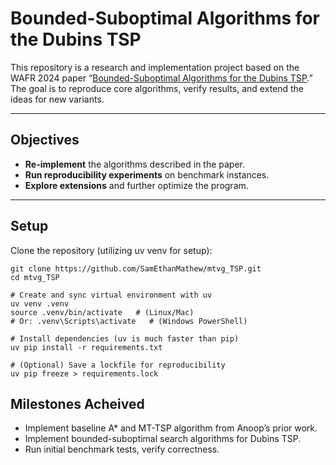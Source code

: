# Bounded-Suboptimal Algorithms for the Dubins TSP

This repository is a research and implementation project based on the WAFR 2024 paper “[Bounded-Suboptimal Algorithms for the Dubins TSP](https://arxiv.org/abs/2409.09852).”  
The goal is to reproduce core algorithms, verify results, and extend the ideas for new variants.

---

## Objectives

- **Re-implement** the algorithms described in the paper.
- **Run reproducibility experiments** on benchmark instances.
- **Explore extensions** and further optimize the program.

---

## Setup

Clone the repository (utilizing uv venv for setup):

```
git clone https://github.com/SamEthanMathew/mtvg_TSP.git
cd mtvg_TSP

# Create and sync virtual environment with uv
uv venv .venv
source .venv/bin/activate   # (Linux/Mac)
# Or: .venv\Scripts\activate   # (Windows PowerShell)

# Install dependencies (uv is much faster than pip)
uv pip install -r requirements.txt

# (Optional) Save a lockfile for reproducibility
uv pip freeze > requirements.lock
```


## Milestones Acheived

- Implement baseline A* and MT-TSP algorithm from Anoop’s prior work.
- Implement bounded-suboptimal search algorithms for Dubins TSP.
- Run initial benchmark tests, verify correctness.

